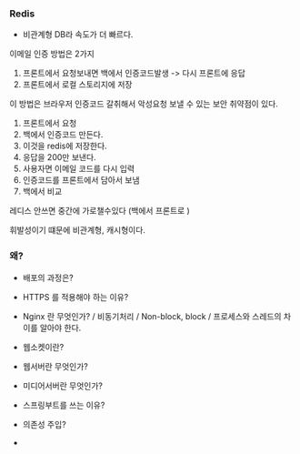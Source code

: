 ### Redis 

- 비관계형 DB라 속도가 더 빠르다.



이메일 인증 방법은 2가지

1. 프론트에서 요청보내면 백에서 인증코드발생 -> 다시 프론트에 응답
2. 프론트에서 로컬 스토리지에 저장 

이 방법은 브라우저 인증코드 갈취해서 악성요청 보낼 수 있는 보안 취약점이 있다.



1. 프론트에서 요청
2. 백에서 인증코드 만든다.
3. 이것을 redis에 저장한다.
4. 응답을 200만 보낸다.
5. 사용자면 이메일 코드를 다시 입력
6. 인증코드를 프론트에서 담아서 보냄
7. 백에서 비교 

레디스 안쓰면 중간에 가로챌수있다 (백에서 프론트로 )



휘발성이기 떄문에 비관계형, 캐시형이다.





### 왜?

- 배포의 과정은?

- HTTPS 를 적용해야 하는 이유?
- Nginx 란 무엇인가? / 비동기처리 / Non-block, block / 프로세스와 스레드의 차이를 알아야 한다.
- 웹소켓이란?
- 웹서버란 무엇인가?
- 미디어서버란 무엇인가?
- 스프링부트를 쓰는 이유?
- 의존성 주입?
- 